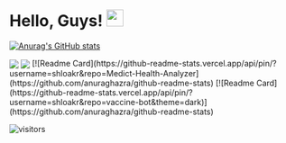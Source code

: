 


 # Hello, Guys! <img src="https://raw.githubusercontent.com/MartinHeinz/MartinHeinz/master/wave.gif" width="30px">
 
[![Anurag's GitHub stats](https://github-readme-stats.vercel.app/api?username=shloakr&theme=dark)](https://github.com/anuraghazra/github-readme-stats)

<img align="center" src="https://github-readme-stats.vercel.app/api/top-langs/?username=shloakr&theme=dark" />
<img align="center" src="https://github-readme-stats.vercel.app/api/top-langs/?username=shloakr&theme=dark" />
[![Readme Card](https://github-readme-stats.vercel.app/api/pin/?username=shloakr&repo=Medict-Health-Analyzer](https://github.com/anuraghazra/github-readme-stats)
[![Readme Card](https://github-readme-stats.vercel.app/api/pin/?username=shloakr&repo=vaccine-bot&theme=dark)](https://github.com/anuraghazra/github-readme-stats)

![visitors](https://visitor-badge.glitch.me/badge?page_id=page.id)

<!--  
 <img height="180em" src="https://github-readme-stats.vercel.app/api?username=shloakr&show_icons=true&hide_border=true&&count_private=true&include_all_commits=true" />

![ReadMe Card](https://github-readme-stats.vercel.app/api/pin/?username=shloakr&repo=vaccine-bot)


![ReadMe Card](https://github-readme-stats.vercel.app/api/pin/?username=shloakr&repo=Medict-Health-Analyzer)
 -->


<!--
**shloakr/shloakr** is a ✨ _special_ ✨ repository because its `README.md` (this file) appears on your GitHub profile.

Here are some ideas to get you started:

- 🔭 I’m currently working on ...
- 🌱 I’m currently learning ...
- 👯 I’m looking to collaborate on ...
- 🤔 I’m looking for help with ...
- 💬 Ask me about ...
- 📫 How to reach me: ...
- 😄 Pronouns: ...
- ⚡ Fun fact: ...
-->
